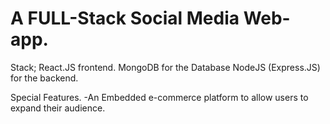 # A FULL-Stack Social Media Web-app.

Stack;
  React.JS frontend.
  MongoDB for the Database
  NodeJS (Express.JS) for the backend.
  
Special Features.
-An Embedded e-commerce platform to allow users to expand their audience.
